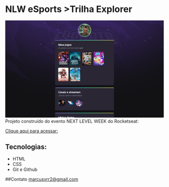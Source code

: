 # NLW eSports >Trilha Explorer

![preview](./.github/preview.png)
Projeto construído do evento NEXT LEVEL WEEK do Rocketseat:

[Clique aqui para acessar:](https://marcusvrr.github.io/NLW-Rocket/)

## Tecnologias:
- HTML
- CSS
- Git e Github

##Contato
marcusvrr2@gmail.com
